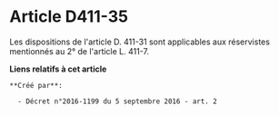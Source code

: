 # Article D411-35

Les dispositions de l'article D. 411-31 sont applicables aux réservistes mentionnés au 2° de l'article L. 411-7.

**Liens relatifs à cet article**

	**Créé par**:

	  - Décret n°2016-1199 du 5 septembre 2016 - art. 2
